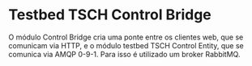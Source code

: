 # Testbed TSCH Control Bridge

O módulo Control Bridge cria uma ponte entre os clientes web, que se comunicam via HTTP, e o módulo testbed TSCH Control Entity, que se comunica via AMQP 0-9-1. Para isso é utilizado um broker RabbitMQ.
